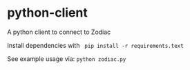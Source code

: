 # python-client
A python client to connect to Zodiac

Install dependencies with 
` pip install -r requirements.text`

See example usage via:
   `python zodiac.py`
